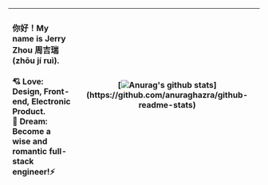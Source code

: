 
| <h4>你好！My name is Jerry Zhou 周吉瑞 (zhōu jí ruì).</h4>:cupid: Love: Design, Front-end, Electronic Product.<br />:rocket: Dream: Become a wise and romantic full-stack engineer!:zap: | [![Anurag's github stats](https://github-readme-stats.vercel.app/api?username=JERRY-Z-J-R&title_color=000000&text_color=000000&icon_color=F2155F&bg_color=FFFFFF&show_icons=true&include_all_commits=true&count_private=true&hide_border=true")](https://github.com/anuraghazra/github-readme-stats) |
| :----------------------------------------------------------- | ------------------------------------------------------------ |
